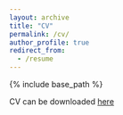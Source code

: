 ```yaml
---
layout: archive
title: "CV"
permalink: /cv/
author_profile: true
redirect_from:
  - /resume
---
```


{% include base_path %}

CV can be downloaded [here](http://kengran.github.io/files/cv-kengran-yang-feb2021.pdf)
